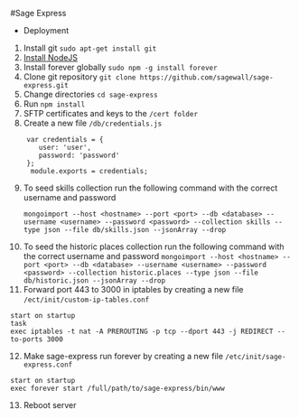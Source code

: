 #Sage Express
* Deployment
1.  Install git `sudo apt-get install git`
2.  [Install NodeJS](https://nodejs.org/en/download/package-manager/)
3.  Install forever globally `sudo npm -g install forever`
4.  Clone git repository `git clone https://github.com/sagewall/sage-express.git`
5.  Change directories `cd sage-express`
6.  Run `npm install`
7.  SFTP certificates and keys to the `/cert folder`
8.  Create a new file `/db/credentials.js`
```javacript
    var credentials = {
       user: 'user',
       password: 'password'
    };
     module.exports = credentials;
```
9.  To seed skills collection run the following command with the correct username and password
    ```
    mongoimport --host <hostname> --port <port> --db <database> --username <username> --password <password> --collection skills --type json --file db/skills.json --jsonArray --drop
    ```
10.  To seed the historic places collection run the following command with the correct username and password
    ```
    mongoimport --host <hostname> --port <port> --db <database> --username <username> --password <password> --collection historic.places --type json --file db/historic.json --jsonArray --drop
    ```
11.  Forward port 443 to 3000 in iptables by creating a new file `/ect/init/custom-ip-tables.conf`
```
start on startup
task
exec iptables -t nat -A PREROUTING -p tcp --dport 443 -j REDIRECT --to-ports 3000
```
12.  Make sage-express run forever by creating a new file `/etc/init/sage-express.conf`
```
start on startup
exec forever start /full/path/to/sage-express/bin/www
```
13.  Reboot server